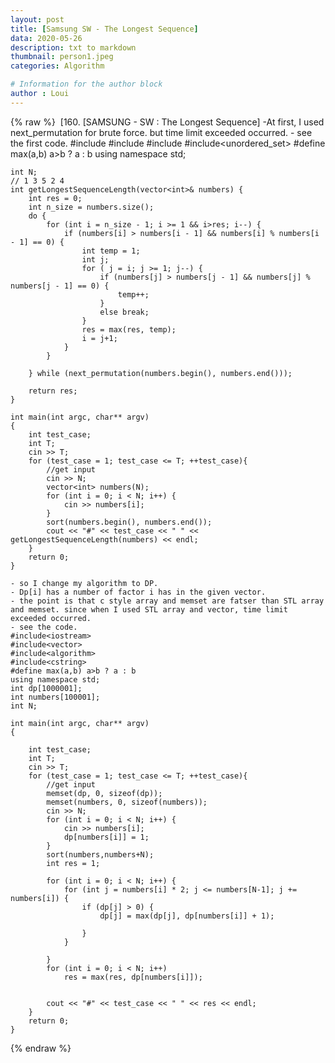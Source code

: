```yaml
---
layout: post
title: [Samsung SW - The Longest Sequence]
data: 2020-05-26
description: txt to markdown
thumbnail: person1.jpeg
categories: Algorithm

# Information for the author block
author : Loui
---
```


{% raw %}
	﻿
	[160. [SAMSUNG - SW : The Longest Sequence]
	-At first, I used next_permutation for brute force. but time limit exceeded occurred.
	- see the first code.
	#include<iostream>
	#include<vector>
	#include<algorithm>
	#include<unordered_set>
	#define max(a,b) a>b ? a : b
	using namespace std;
	
	int N;
	// 1 3 5 2 4
	int getLongestSequenceLength(vector<int>& numbers) {
		int res = 0;
		int n_size = numbers.size();
		do {
			for (int i = n_size - 1; i >= 1 && i>res; i--) {
				if (numbers[i] > numbers[i - 1] && numbers[i] % numbers[i - 1] == 0) {
					int temp = 1;
					int j;
					for ( j = i; j >= 1; j--) {
						if (numbers[j] > numbers[j - 1] && numbers[j] % numbers[j - 1] == 0) {
							temp++;
						}
						else break;
					}
					res = max(res, temp);
					i = j+1;
				} 
			}
	
		} while (next_permutation(numbers.begin(), numbers.end()));
		
		return res;
	}
	
	int main(int argc, char** argv)
	{
		int test_case;
		int T;
		cin >> T;
		for (test_case = 1; test_case <= T; ++test_case){
			//get input
			cin >> N;
			vector<int> numbers(N);
			for (int i = 0; i < N; i++) {
				cin >> numbers[i];
			}
			sort(numbers.begin(), numbers.end());
			cout << "#" << test_case << " " << getLongestSequenceLength(numbers) << endl;
		}
		return 0;
	}
	
	- so I change my algorithm to DP.
	- Dp[i] has a number of factor i has in the given vector.
	- the point is that c style array and memset are fatser than STL array and memset. since when I used STL array and vector, time limit exceeded occurred.
	- see the code.
	#include<iostream>
	#include<vector>
	#include<algorithm>
	#include<cstring>
	#define max(a,b) a>b ? a : b
	using namespace std;
	int dp[1000001];
	int numbers[100001];
	int N;
	
	int main(int argc, char** argv)
	{
		
		int test_case;
		int T;
		cin >> T;
		for (test_case = 1; test_case <= T; ++test_case){
			//get input
			memset(dp, 0, sizeof(dp));
			memset(numbers, 0, sizeof(numbers));
			cin >> N;
			for (int i = 0; i < N; i++) {
				cin >> numbers[i];
				dp[numbers[i]] = 1;
			}
			sort(numbers,numbers+N);
			int res = 1;
	
			for (int i = 0; i < N; i++) {
				for (int j = numbers[i] * 2; j <= numbers[N-1]; j += numbers[i]) {
					if (dp[j] > 0) {
						dp[j] = max(dp[j], dp[numbers[i]] + 1);
	
					}
				}
	
			}
			for (int i = 0; i < N; i++)
				res = max(res, dp[numbers[i]]);
	
	
			cout << "#" << test_case << " " << res << endl;
		}
		return 0;
	}
	
	
{% endraw %}
